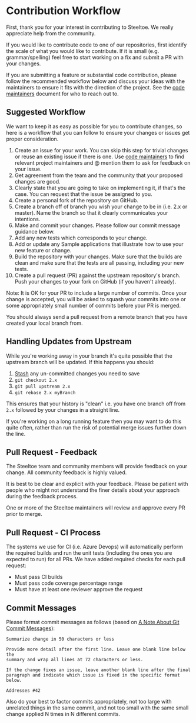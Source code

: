 # Contribution Workflow

First, thank you for your interest in contributing to Steeltoe. We really appreciate help from the community.

If you would like to contribute code to one of our repositories, first identify the scale of what you would like to contribute. If it is small (e.g. grammar/spelling) feel free to start working on a fix and submit a PR with your changes.

If you are submitting a feature or substantial code contribution, please follow the recommended workflow below and discuss your ideas with the maintainers to ensure it fits with the direction of the project. See the [code maintainers](code-maintainers.md) document for who to reach out to.

## Suggested Workflow

We want to keep it as easy as possible for you to contribute changes, so here is a workflow that you can follow to ensure your changes or issues get proper consideration.

1. Create an issue for your work. You can skip this step for trivial changes or reuse an existing issue if there is one. Use [code maintainers](code-maintainers.md) to find relevant project maintainers and @ mention them to ask for feedback on your issue.
1. Get agreement from the team and the community that your proposed changes are good.
1. Clearly state that you are going to take on implementing it, if that's the case. You can request that the issue be assigned to you.
1. Create a personal fork of the repository on GitHub.
1. Create a branch off of branch you wish your change to be in (i.e. 2.x or master). Name the branch so that it clearly communicates your intentions.
1. Make and commit your changes. Please follow our commit message guidance below.
1. Add any new tests which corresponds to your change.
1. Add or update any Sample applications that illustrate how to use your new feature or change.
1. Build the repository with your changes. Make sure that the builds are clean and make sure that the tests are all passing, including your new tests.
1. Create a pull request (PR) against the upstream repository's branch. Push your changes to your fork on GitHub (if you haven't already).

Note: It is OK for your PR to include a large number of commits. Once your change is accepted, you will be asked to squash your commits into one or some appropriately small number of commits before your PR is merged.

You should always send a pull request from a remote branch that you have created your local branch from.

## Handling Updates from Upstream

While you're working away in your branch it's quite possible that the upstream branch will be updated. If this happens you should:

1. [Stash](https://git-scm.com/book/en/v2/Git-Tools-Stashing-and-Cleaning) any un-committed changes you need to save
1. `git checkout 2.x`
1. `git pull upstream 2.x`
1. `git rebase 2.x myBranch`

This ensures that your history is "clean" i.e. you have one branch off from `2.x` followed by your changes in a straight line.

If you're working on a long running feature then you may want to do this quite often, rather than run the risk of potential merge issues further down the line.

## Pull Request - Feedback

The Steeltoe team and community members will provide feedback on your change. All community feedback is highly valued.

It is best to be clear and explicit with your feedback. Please be patient with people who might not understand the finer details about your approach during the feedback process.

One or more of the Steeltoe maintainers will review and approve every PR prior to merge.

## Pull Request - CI Process

The systems we use for CI (i.e. Azure Devops) will automatically perform the required builds and run the unit tests (including the ones you are expected to run) for all PRs. We have added required checks for each pull request:

* Must pass CI builds
* Must pass code coverage percentage range
* Must have at least one reviewer approve the request

## Commit Messages

Please format commit messages as follows (based on [A Note About Git Commit Messages](https://tbaggery.com/2008/04/19/a-note-about-git-commit-messages.html)):

```text
Summarize change in 50 characters or less

Provide more detail after the first line. Leave one blank line below the
summary and wrap all lines at 72 characters or less.

If the change fixes an issue, leave another blank line after the final
paragraph and indicate which issue is fixed in the specific format
below.

Addresses #42
```

Also do your best to factor commits appropriately, not too large with unrelated things in the same commit, and not too small with the same small change applied N times in N different commits.
